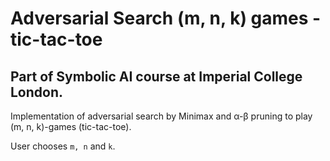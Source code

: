 # Adversarial Search (m, n, k) games - tic-tac-toe

## Part of Symbolic AI course at Imperial College London. 

Implementation of adversarial search by Minimax and α-β pruning to play (m, n, k)-games (tic-tac-toe).

User chooses ```m, n``` and ```k```.
